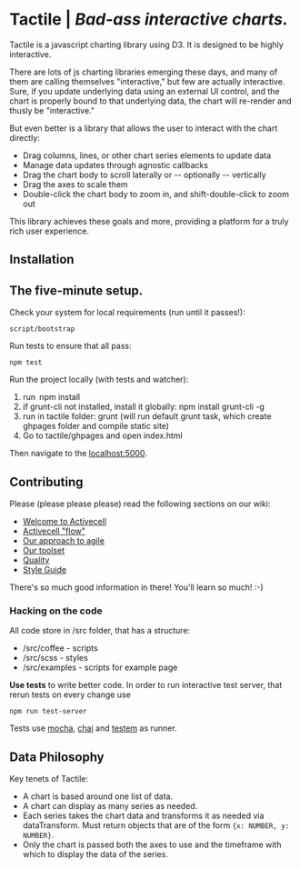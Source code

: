 # Tactile | _Bad-ass interactive charts._

Tactile is a javascript charting library using D3. It is designed to be highly interactive.

There are lots of js charting libraries emerging these days, and many of them are calling themselves "interactive," but few are actually interactive. Sure, if you update underlying data using an external UI control, and the chart is properly bound to that underlying data, the chart will re-render and thusly be "interactive."

But even better is a library that allows the user to interact with the chart directly:

* Drag columns, lines, or other chart series elements to update data
* Manage data updates through agnostic callbacks
* Drag the chart body to scroll laterally or -- optionally -- vertically
* Drag the axes to scale them
* Double-click the chart body to zoom in, and shift-double-click to zoom out

This library achieves these goals and more, providing a platform for a truly rich user experience.

## Installation


## The five-minute setup.
Check your system for local requirements (run until it passes!):

    script/bootstrap

Run tests to ensure that all pass:

    npm test

Run the project locally (with tests and watcher):

  1. run npm install
  2. if grunt-cli not installed, install it globally: npm install grunt-cli -g
  3. run in tactile folder: grunt (will run default grunt task, which create ghpages folder and compile static site)
  4. Go to tactile/ghpages and open index.html

Then navigate to the [localhost:5000](http://localhost:5000).

## Contributing

Please (please please please) read the following sections on our wiki:

* [Welcome to Activecell](https://github.com/activecell/activecell/wiki)
* [Activecell "flow"](https://github.com/activecell/activecell/wiki/flow)
* [Our approach to agile](https://github.com/activecell/activecell/wiki/agile)
* [Our toolset](https://github.com/activecell/activecell/wiki/tools)
* [Quality](https://github.com/activecell/activecell/wiki/Quality)
* [Style Guide](https://launchpad.activecell.com/admin/styleguide)

There's so much good information in there! You'll learn so much! :-)

### Hacking on the code

All code store in /src folder, that has a structure:

* /src/coffee   - scripts
* /src/scss     - styles
* /src/examples - scripts for example page

**Use tests** to write better code. In order to run interactive test server, that rerun tests on every change use

    npm run test-server

Tests use [mocha](http://visionmedia.github.io/mocha/), [chai](http://chaijs.com/) and [testem](https://github.com/airportyh/testem) as runner.

## Data Philosophy

Key tenets of Tactile:

* A chart is based around one list of data.
* A chart can display as many series as needed.
* Each series takes the chart data and transforms it as needed via dataTransform. Must
  return objects that are of the form `{x: NUMBER, y: NUMBER}`.
* Only the chart is passed both the axes to use and the timeframe with which to display
  the data of the series.

